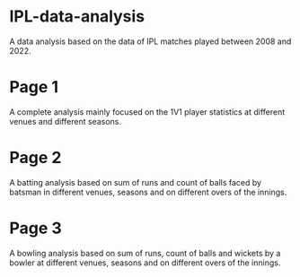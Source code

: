 # IPL-data-analysis
A data analysis based on the data of IPL matches played between 2008 and 2022.
# Page 1
A complete analysis mainly focused on the 1V1 player statistics at different venues and different seasons.
# Page 2
A batting analysis based on sum of runs and count of balls faced by batsman in different venues, seasons and on different overs of the innings.
# Page 3
A bowling analysis based on sum of runs, count of balls and wickets by a bowler at different venues, seasons and on different overs of the innings.
